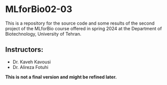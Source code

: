 # MLforBio02-03
This is a repository for the source code and some results of the second project of the MLforBio course offered in spring 2024 at the Department of Biotechnology, University of Tehran. 

## Instructors:
- Dr. Kaveh Kavousi
- Dr. Alireza Fotuhi

**This is not a final version and might be refined later.**
